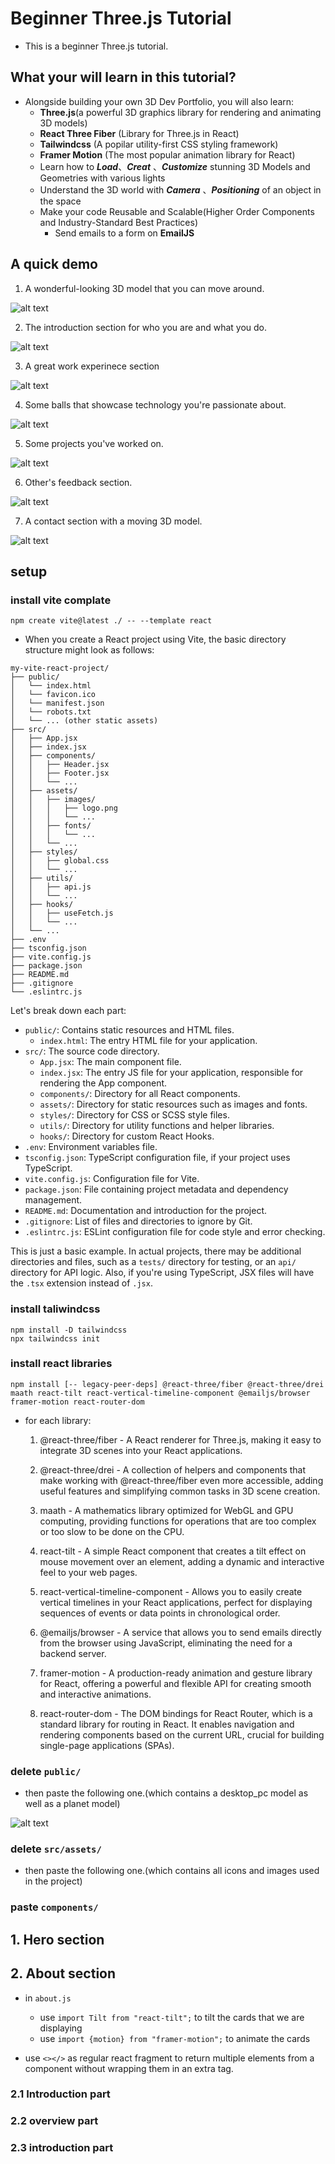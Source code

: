 # Beginner Three.js Tutorial
- This is a beginner Three.js tutorial.
## What your will learn in this tutorial?

- Alongside building your own 3D Dev Portfolio, you will also learn:
    - **Three.js**(a powerful 3D graphics library for rendering and animating 3D models)
    - **React Three Fiber** (Library for Three.js in React)
    - **Tailwindcss** (A popilar utility-first CSS styling framework)
    - **Framer Motion** (The most popular animation library for React)
    - Learn how to ***Load***、***Creat*** 、***Customize*** stunning 3D Models and Geometries with various lights
    - Understand the 3D world with ***Camera*** 、***Positioning*** of an object in the space
    - Make your code Reusable and Scalable(Higher Order Components and Industry-Standard Best Practices)
        - Send emails to a form on **EmailJS**

## A quick demo

1. A wonderful-looking 3D model that you can move around.

![alt text](image.png)

2. The introduction section for who you are and what you do.

![alt text](image-1.png)

3. A great work experinece section

![alt text](image-2.png)

4. Some balls that showcase technology you're passionate about.

![alt text](image-3.png)

5. Some projects you've worked on.

![alt text](image-4.png)

6. Other's feedback section.

![alt text](image-5.png)

7. A contact section with a moving 3D model.

![alt text](image-6.png)

## setup

### install vite complate

```
npm create vite@latest ./ -- --template react
```
- When you create a React project using Vite, the basic directory structure might look as follows:
```
my-vite-react-project/
├── public/
│   └── index.html
│   └── favicon.ico
│   └── manifest.json
│   └── robots.txt
│   └── ... (other static assets)
├── src/
│   ├── App.jsx
│   ├── index.jsx
│   ├── components/
│   │   ├── Header.jsx
│   │   ├── Footer.jsx
│   │   └── ...
│   ├── assets/
│   │   ├── images/
│   │   │   ├── logo.png
│   │   │   └── ...
│   │   ├── fonts/
│   │   │   └── ...
│   │   └── ...
│   ├── styles/
│   │   ├── global.css
│   │   └── ...
│   ├── utils/
│   │   ├── api.js
│   │   └── ...
│   ├── hooks/
│   │   ├── useFetch.js
│   │   └── ...
│   └── ...
├── .env
├── tsconfig.json
├── vite.config.js
├── package.json
├── README.md
├── .gitignore
└── .eslintrc.js
```
Let's break down each part:

- ```public/```: Contains static resources and HTML files.
    - ```index.html```: The entry HTML file for your application.
- ```src/```: The source code directory.
    - ```App.jsx```: The main component file.
    - ```index.jsx```: The entry JS file for your application, responsible for rendering the App component.
    - ```components/```: Directory for all React components.
    - ```assets/```: Directory for static resources such as images and fonts.
    - ```styles/```: Directory for CSS or SCSS style files.
    - ```utils/```: Directory for utility functions and helper libraries.
    - ```hooks/```: Directory for custom React Hooks.
- ```.env```: Environment variables file.
- ```tsconfig.json```: TypeScript configuration file, if your project uses TypeScript.
- ```vite.config.js```: Configuration file for Vite.
- ```package.json```: File containing project metadata and dependency management.
- ```README.md```: Documentation and introduction for the project.
- ```.gitignore```: List of files and directories to ignore by Git.
- ```.eslintrc.js```: ESLint configuration file for code style and error checking.

This is just a basic example. In actual projects, there may be additional directories and files, such as a ```tests/``` directory for testing, or an ```api/``` directory for API logic. Also, if you're using TypeScript, JSX files will have the ```.tsx``` extension instead of ```.jsx```.


### install taliwindcss
```
npm install -D tailwindcss
npx tailwindcss init
```

### install react libraries
```
npm install [-- legacy-peer-deps] @react-three/fiber @react-three/drei maath react-tilt react-vertical-timeline-component @emailjs/browser framer-motion react-router-dom
```
- for each library:
    1. @react-three/fiber - A React renderer for Three.js, making it easy to integrate 3D scenes into your React applications.

    2. @react-three/drei - A collection of helpers and components that make working with @react-three/fiber even more accessible, adding useful features and simplifying common tasks in 3D scene creation.

    3. maath - A mathematics library optimized for WebGL and GPU computing, providing functions for operations that are too complex or too slow to be done on the CPU.

    4. react-tilt - A simple React component that creates a tilt effect on mouse movement over an element, adding a dynamic and interactive feel to your web pages.

    5. react-vertical-timeline-component - Allows you to easily create vertical timelines in your React applications, perfect for displaying sequences of events or data points in chronological order.

    6. @emailjs/browser - A service that allows you to send emails directly from the browser using JavaScript, eliminating the need for a backend server.

    7. framer-motion - A production-ready animation and gesture library for React, offering a powerful and flexible API for creating smooth and interactive animations.

    8. react-router-dom - The DOM bindings for React Router, which is a standard library for routing in React. It enables navigation and rendering components based on the current URL, crucial for building single-page applications (SPAs).

### delete ```public/```
- then paste the following one.(which contains a desktop_pc model as well as a planet model)

![alt text](image-7.png)

### delete ```src/assets/```

- then paste the following one.(which contains all icons and images used in the project)

### paste ```components/```


## 1. Hero section

## 2. About section
- in ```about.js```
    - use ```import Tilt from "react-tilt";``` to tilt the cards that we are displaying
    - use ```import {motion} from "framer-motion";``` to animate the cards

- use ```<></>``` as regular react fragment to return multiple elements from a component without wrapping them in an extra tag.



### 2.1 Introduction part

### 2.2 overview part

### 2.3 introduction part
